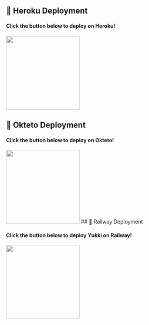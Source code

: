 ## 🚀 Heroku Deployment

<h4>Click the button below to deploy on Heroku!</h4>    
<p><a href="https://dashboard.heroku.com/new?template=https://github.com/Attitudequeen143/squirrellbot"><img src="https://img.shields.io/badge/Deploy%20To%20Heroku-blueviolet?style=for-the-badge&logo=heroku" width="200"/></a></p>

## 🚀 Okteto Deployment

<h4>Click the button below to deploy on Okteto!</h4>
<a href="https://cloud.okteto.com/deploy?repository=https://github.com/Attitudequeen143/squirrellbot"><img src="https://img.shields.io/badge/Deploy%20To%20Okteto-informational?style=for-the-badge&logo=Okteto" width="200""/></a>
## 🚊 Railway Deployment


<h4>Click the button below to deploy Yukki on Railway!</h4>    
<a href="https://github.com/squirrellbot/RailwayDeployer"><img src="https://img.shields.io/badge/Deploy%20To%20Railway-blueviolet?style=for-the-badge&logo=railway" width="200""/></a>
